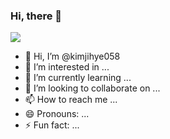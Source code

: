### Hi, there 👋
<img src="https://capsule-render.vercel.app/api?type=transparent&color=ffd700&height=300&section=header&text=Hi!%20I'm%20JihyeKim&fontSize=30" />

- 👋 Hi, I’m @kimjihye058
- 👀 I’m interested in ...
- 🌱 I’m currently learning ...
- 💞️ I’m looking to collaborate on ...
- 📫 How to reach me ...
- 😄 Pronouns: ...
- ⚡ Fun fact: ...
